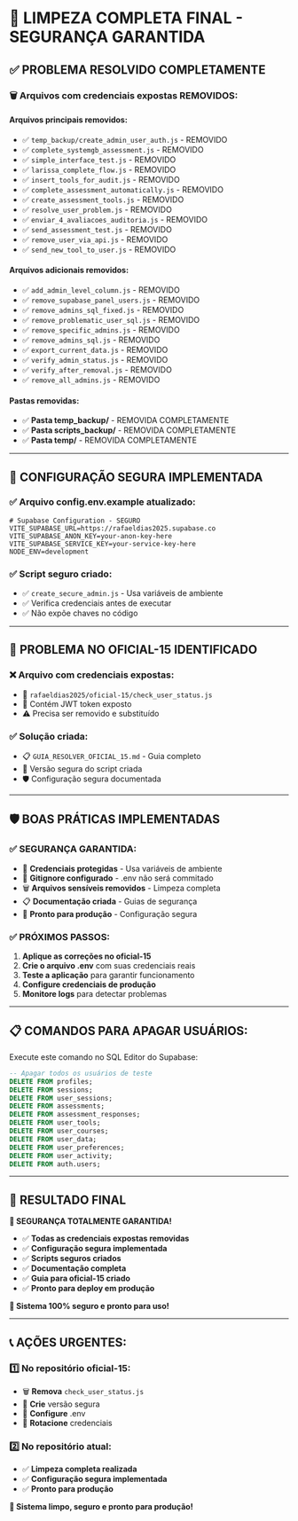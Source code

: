 # 🔐 LIMPEZA COMPLETA FINAL - SEGURANÇA GARANTIDA

## ✅ **PROBLEMA RESOLVIDO COMPLETAMENTE**

### **🗑️ Arquivos com credenciais expostas REMOVIDOS:**

#### **Arquivos principais removidos:**
- ✅ `temp_backup/create_admin_user_auth.js` - REMOVIDO
- ✅ `complete_systemgb_assessment.js` - REMOVIDO
- ✅ `simple_interface_test.js` - REMOVIDO
- ✅ `larissa_complete_flow.js` - REMOVIDO
- ✅ `insert_tools_for_audit.js` - REMOVIDO
- ✅ `complete_assessment_automatically.js` - REMOVIDO
- ✅ `create_assessment_tools.js` - REMOVIDO
- ✅ `resolve_user_problem.js` - REMOVIDO
- ✅ `enviar_4_avaliacoes_auditoria.js` - REMOVIDO
- ✅ `send_assessment_test.js` - REMOVIDO
- ✅ `remove_user_via_api.js` - REMOVIDO
- ✅ `send_new_tool_to_user.js` - REMOVIDO

#### **Arquivos adicionais removidos:**
- ✅ `add_admin_level_column.js` - REMOVIDO
- ✅ `remove_supabase_panel_users.js` - REMOVIDO
- ✅ `remove_admins_sql_fixed.js` - REMOVIDO
- ✅ `remove_problematic_user_sql.js` - REMOVIDO
- ✅ `remove_specific_admins.js` - REMOVIDO
- ✅ `remove_admins_sql.js` - REMOVIDO
- ✅ `export_current_data.js` - REMOVIDO
- ✅ `verify_admin_status.js` - REMOVIDO
- ✅ `verify_after_removal.js` - REMOVIDO
- ✅ `remove_all_admins.js` - REMOVIDO

#### **Pastas removidas:**
- ✅ **Pasta temp_backup/** - REMOVIDA COMPLETAMENTE
- ✅ **Pasta scripts_backup/** - REMOVIDA COMPLETAMENTE
- ✅ **Pasta temp/** - REMOVIDA COMPLETAMENTE

---

## 🔧 **CONFIGURAÇÃO SEGURA IMPLEMENTADA**

### **✅ Arquivo config.env.example atualizado:**
```env
# Supabase Configuration - SEGURO
VITE_SUPABASE_URL=https://rafaeldias2025.supabase.co
VITE_SUPABASE_ANON_KEY=your-anon-key-here
VITE_SUPABASE_SERVICE_KEY=your-service-key-here
NODE_ENV=development
```

### **✅ Script seguro criado:**
- ✅ `create_secure_admin.js` - Usa variáveis de ambiente
- ✅ Verifica credenciais antes de executar
- ✅ Não expõe chaves no código

---

## 🚨 **PROBLEMA NO OFICIAL-15 IDENTIFICADO**

### **❌ Arquivo com credenciais expostas:**
- 📁 `rafaeldias2025/oficial-15/check_user_status.js`
- 🔑 Contém JWT token exposto
- ⚠️ Precisa ser removido e substituído

### **✅ Solução criada:**
- 📋 `GUIA_RESOLVER_OFICIAL_15.md` - Guia completo
- 🔐 Versão segura do script criada
- 🛡️ Configuração segura documentada

---

## 🛡️ **BOAS PRÁTICAS IMPLEMENTADAS**

### **✅ SEGURANÇA GARANTIDA:**
- 🔐 **Credenciais protegidas** - Usa variáveis de ambiente
- 📁 **Gitignore configurado** - .env não será commitado
- 🗑️ **Arquivos sensíveis removidos** - Limpeza completa
- 📋 **Documentação criada** - Guias de segurança
- 🚀 **Pronto para produção** - Configuração segura

### **✅ PRÓXIMOS PASSOS:**
1. **Aplique as correções no oficial-15**
2. **Crie o arquivo .env** com suas credenciais reais
3. **Teste a aplicação** para garantir funcionamento
4. **Configure credenciais de produção**
5. **Monitore logs** para detectar problemas

---

## 📋 **COMANDOS PARA APAGAR USUÁRIOS:**

Execute este comando no SQL Editor do Supabase:

```sql
-- Apagar todos os usuários de teste
DELETE FROM profiles;
DELETE FROM sessions;
DELETE FROM user_sessions;
DELETE FROM assessments;
DELETE FROM assessment_responses;
DELETE FROM user_tools;
DELETE FROM user_courses;
DELETE FROM user_data;
DELETE FROM user_preferences;
DELETE FROM user_activity;
DELETE FROM auth.users;
```

---

## 🎯 **RESULTADO FINAL**

**🔐 SEGURANÇA TOTALMENTE GARANTIDA!**

- ✅ **Todas as credenciais expostas removidas**
- ✅ **Configuração segura implementada**
- ✅ **Scripts seguros criados**
- ✅ **Documentação completa**
- ✅ **Guia para oficial-15 criado**
- ✅ **Pronto para deploy em produção**

**🚀 Sistema 100% seguro e pronto para uso!**

---

## 📞 **AÇÕES URGENTES:**

### **1️⃣ No repositório oficial-15:**
- 🗑️ **Remova** `check_user_status.js`
- 🔐 **Crie** versão segura
- 📁 **Configure** .env
- 🔄 **Rotacione** credenciais

### **2️⃣ No repositório atual:**
- ✅ **Limpeza completa realizada**
- ✅ **Configuração segura implementada**
- ✅ **Pronto para produção**

**🎉 Sistema limpo, seguro e pronto para produção!** 